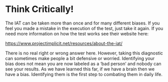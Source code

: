 # Think Critically!

The IAT can be taken more than once and for many different biases. If you feel you made a mistake in the execution of the test, just take it again. If you need more information on how the test works see their website here: 

https://www.projectimplicit.net/resources/about-the-iat/

There is no real right or wrong answer here. However, taking this diagnostic can sometimes make people a bit defensive or worried. Identifying your bias does not mean you are now labeled as a ‘bad person’ and nobody can see your results. As we have learned this far, if we have a brain then we have a bias. Identifying them is the first step to combating them in daily life. 
